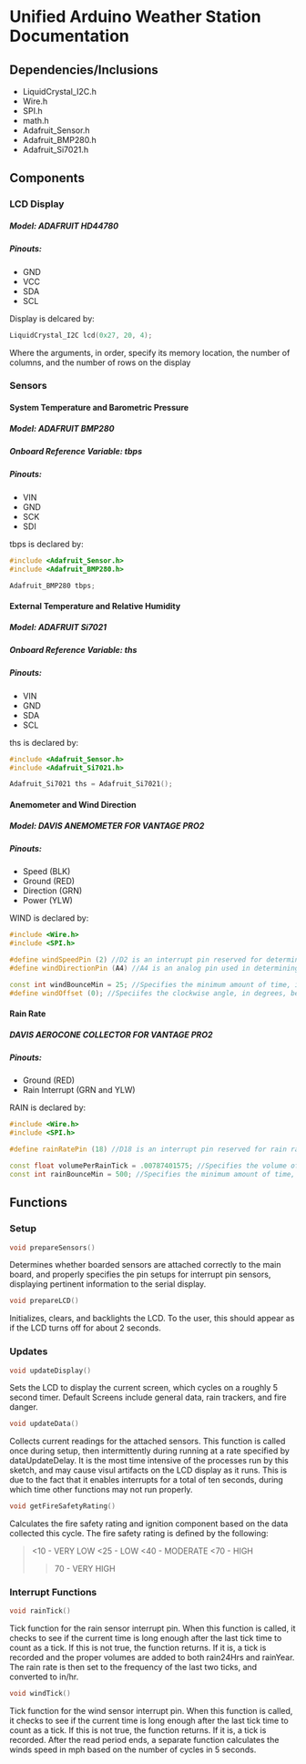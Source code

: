 # Unified Arduino Weather Station Documentation

## Dependencies/Inclusions

- LiquidCrystal_I2C.h
- Wire.h
- SPI.h
- math.h
- Adafruit_Sensor.h
- Adafruit_BMP280.h
- Adafruit_Si7021.h

## Components

### LCD Display
##### Model: ADAFRUIT HD44780
##### Pinouts:
- GND
- VCC
- SDA
- SCL

Display is delcared by:
```C++
LiquidCrystal_I2C lcd(0x27, 20, 4);
```
Where the arguments, in order, specify its memory location, the number of columns, and the number of rows on the display

### Sensors
#### System Temperature and Barometric Pressure
##### Model: ADAFRUIT BMP280
##### Onboard Reference Variable: tbps
##### Pinouts:
- VIN
- GND
- SCK
- SDI

tbps is declared by:
```C++
#include <Adafruit_Sensor.h>
#include <Adafruit_BMP280.h>

Adafruit_BMP280 tbps;
```

#### External Temperature and Relative Humidity
##### Model: ADAFRUIT Si7021
##### Onboard Reference Variable: ths
##### Pinouts:
- VIN
- GND
- SDA
- SCL

ths is declared by:
```C++
#include <Adafruit_Sensor.h>
#include <Adafruit_Si7021.h>

Adafruit_Si7021 ths = Adafruit_Si7021();
```


#### Anemometer and Wind Direction
##### Model: DAVIS ANEMOMETER FOR VANTAGE PRO2
##### Pinouts:
- Speed (BLK)
- Ground (RED)
- Direction (GRN)
- Power (YLW)

WIND is declared by:
```C++
#include <Wire.h>
#include <SPI.h>

#define windSpeedPin (2) //D2 is an interrupt pin reserved for determining wind speed
#define windDirectionPin (A4) //A4 is an analog pin used in determining wind direction

const int windBounceMin = 25; //Specifies the minimum amount of time, in milliseconds, that a wind cycle must take to be counted
#define windOffset (0); //Speciifes the clockwise angle, in degrees, between the support of the anemometer and the wind vane's resting direction
```

#### Rain Rate
##### DAVIS AEROCONE COLLECTOR FOR VANTAGE PRO2
##### Pinouts:
- Ground (RED)
- Rain Interrupt (GRN and YLW)

RAIN is declared by:
```C++
#include <Wire.h>
#include <SPI.h>

#define rainRatePin (18) //D18 is an interrupt pin reserved for rain rate calculations

const float volumePerRainTick = .00787401575; //Specifies the volume of water which will cause a tip in the rain sensor, should be calibrated
const int rainBounceMin = 500; //Specifies the minimum amount of time, in milliseconds, that a rain tick must wait after its predecessor to be counted
```

## Functions
### Setup

```C++
void prepareSensors()
```
 Determines whether boarded sensors are attached correctly to the main board, and properly specifies the pin setups for interrupt pin sensors, displaying pertinent information to the serial display.

```C++
void prepareLCD()
```
Initializes, clears, and backlights the LCD. To the user, this should appear as if the LCD turns off for about 2 seconds.

### Updates

```C++
void updateDisplay()
```
Sets the LCD to display the current screen, which cycles on a roughly 5 second timer. Default Screens include general data, rain trackers, and fire danger.

```C++
void updateData()
```
Collects current readings for the attached sensors. This function is called once during setup, then intermittently during running at a rate specified by dataUpdateDelay. It is the most time intensive of the processes run by this sketch, and may cause visul artifacts on the LCD display as it runs. This is due to the fact that it enables interrupts for a total of ten seconds, during which time other functions may not run properly.

```C++
void getFireSafetyRating()
```
Calculates the fire safety rating and ignition component based on the data collected this cycle. The fire safety rating is defined by the following:


> <10 - VERY LOW
> <25 - LOW
> <40 - MODERATE
> <70 - HIGH
> >70 - VERY HIGH

### Interrupt Functions

```C++
void rainTick()
```
Tick function for the rain sensor interrupt pin. When this function is called, it checks to see if the current time is long enough after the last tick time to count as a tick. If this is not true, the function returns. If it is, a tick is recorded and the proper volumes are added to both rain24Hrs and rainYear. The rain rate is then set to the frequency of the last two ticks, and converted to in/hr.

```C++
void windTick()
```
Tick function for the wind sensor interrupt pin. When this function is called, it checks to see if the current time is long enough after the last tick time to count as a tick. If this is not true, the function returns. If it is, a tick is recorded. After the read period ends, a separate function calculates the winds speed in mph based on the number of cycles in 5 seconds.
